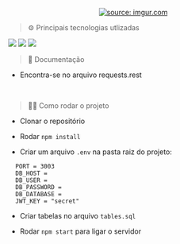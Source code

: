 <p align="center">
  <a href="https://imgur.com/DeUmGfz"><img src="https://i.imgur.com/DeUmGfz.png" title="source: imgur.com" /></a>
<p/>

> ⚙ Principais tecnologias utlizadas

<img src="https://img.shields.io/badge/TypeScript-007ACC?style=for-the-badge&logo=typescript&logoColor=white"/>
<img src="https://img.shields.io/badge/Express.js-404D59?style=for-the-badge"/>
<img src="https://img.shields.io/badge/MySQL-00000F?style=for-the-badge&logo=mysql&logoColor=white"/>
<br/>

> 📃 Documentação 

* Encontra-se no arquivo requests.rest
<br/>

> 👨‍💻 Como rodar o projeto 
  
* Clonar o repositório

* Rodar `npm install`

* Criar um arquivo `.env` na pasta raiz do projeto:

 ``` 
   PORT = 3003
   DB_HOST = 
   DB_USER = 
   DB_PASSWORD = 
   DB_DATABASE = 
   JWT_KEY = "secret"
```

* Criar tabelas no arquivo ```tables.sql```

* Rodar `npm start` para ligar o servidor

<br/>
